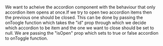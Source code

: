 We want to acheive the accordion component with the behaviour that only accordion item opens at once.If we try to open two accordion items then the previous one should be closed.
This can be done by passing the onToogle function which takes the "id" prop through which we decide which accordion to be item and the one we want to  close should be set to null.
We are passing the "isOpen"  prop which sets to true or false accordion to onToggle function.